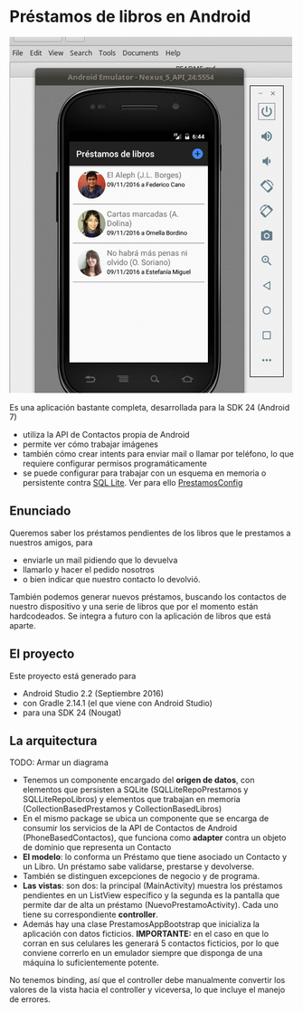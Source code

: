 # Préstamos de libros en Android

![video](video/demo.gif) 

Es una aplicación bastante completa, desarrollada para la SDK 24 (Android 7)

* utiliza la API de Contactos propia de Android
* permite ver cómo trabajar imágenes
* también cómo crear intents para enviar mail o llamar por teléfono, lo que requiere configurar permisos programáticamente
* se puede configurar para trabajar con un esquema en memoria o persistente contra [SQL Lite](https://sqlite.org/). Ver para ello [PrestamosConfig](app/src/main/java/ar/edu/uqbar/prestamos/config/PrestamosConfig.java)


## Enunciado

Queremos saber los préstamos pendientes de los libros que le prestamos a nuestros amigos, para

* enviarle un mail pidiendo que lo devuelva
* llamarlo y hacer el pedido nosotros
* o bien indicar que nuestro contacto lo devolvió.

También podemos generar nuevos préstamos, buscando los contactos de nuestro dispositivo y una serie de libros que por el momento están hardcodeados.
Se integra a futuro con la aplicación de libros que está aparte.

## El proyecto
Este proyecto está generado para

* Android Studio 2.2 (Septiembre 2016)
* con Gradle 2.14.1 (el que viene con Android Studio)
* para una SDK 24 (Nougat)

## La arquitectura

TODO: Armar un diagrama

* Tenemos un componente encargado del **origen de datos**, con elementos que persisten a SQLite (SQLLiteRepoPrestamos y SQLLiteRepoLibros) y elementos que trabajan en memoria (CollectionBasedPrestamos y CollectionBasedLibros)
* En el mismo package se ubica un componente que se encarga de consumir los servicios de la API de Contactos de Android (PhoneBasedContactos), que funciona como **adapter** contra un objeto de dominio que representa un Contacto
* **El modelo**: lo conforma un Préstamo que tiene asociado un Contacto y un Libro. Un préstamo sabe validarse, prestarse y devolverse.
* También se distinguen excepciones de negocio y de programa.
* **Las vistas**: son dos: la principal (MainActivity) muestra los préstamos pendientes en un ListView específico y la segunda es la pantalla que permite dar de alta un préstamo (NuevoPrestamoActivity). Cada uno tiene su correspondiente **controller**.
* Además hay una clase PrestamosAppBootstrap que inicializa la aplicación con datos ficticios. **IMPORTANTE:** en el caso en que lo corran en sus celulares les generará 5 contactos ficticios, por lo que conviene correrlo en un emulador siempre que disponga de una máquina lo suficientemente potente.


No tenemos binding, así que el controller debe manualmente convertir los valores de la vista hacia el controller y viceversa, lo que incluye el manejo de errores.
